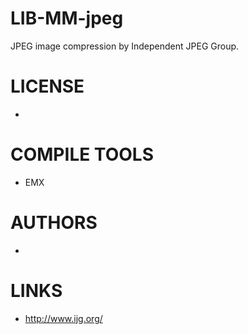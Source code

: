 LIB-MM-jpeg
===========

JPEG image compression by Independent JPEG Group.

LICENSE
===============
* 

COMPILE TOOLS
===============
* EMX

AUTHORS
===============
* 

LINKS
===============
* http://www.ijg.org/
